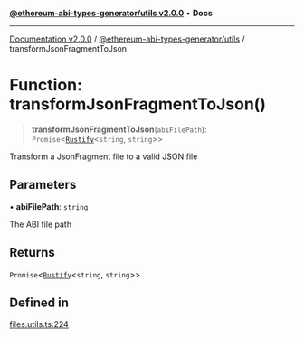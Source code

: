 [**@ethereum-abi-types-generator/utils v2.0.0**](../README.md) • **Docs**

***

[Documentation v2.0.0](../../../packages.md) / [@ethereum-abi-types-generator/utils](../README.md) / transformJsonFragmentToJson

# Function: transformJsonFragmentToJson()

> **transformJsonFragmentToJson**(`abiFilePath`): `Promise`\<[`Rustify`](../../types/type-aliases/Rustify.md)\<`string`, `string`\>\>

Transform a JsonFragment file to a valid JSON file

## Parameters

• **abiFilePath**: `string`

The ABI file path

## Returns

`Promise`\<[`Rustify`](../../types/type-aliases/Rustify.md)\<`string`, `string`\>\>

## Defined in

[files.utils.ts:224](https://github.com/niZmosis/ethereum-abi-types-generator/blob/8be0c174f1ad191b06c4413881733fc6912573c5/packages/utils/src/files.utils.ts#L224)
